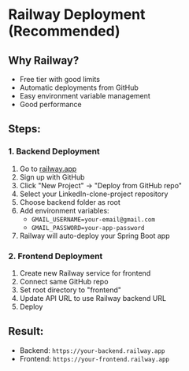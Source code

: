 # Railway Deployment (Recommended)

## Why Railway?
- Free tier with good limits
- Automatic deployments from GitHub
- Easy environment variable management
- Good performance

## Steps:

### 1. Backend Deployment
1. Go to [railway.app](https://railway.app)
2. Sign up with GitHub
3. Click "New Project" → "Deploy from GitHub repo"
4. Select your LinkedIn-clone-project repository
5. Choose backend folder as root
6. Add environment variables:
   - `GMAIL_USERNAME=your-email@gmail.com`
   - `GMAIL_PASSWORD=your-app-password`
7. Railway will auto-deploy your Spring Boot app

### 2. Frontend Deployment
1. Create new Railway service for frontend
2. Connect same GitHub repo
3. Set root directory to "frontend"
4. Update API URL to use Railway backend URL
5. Deploy

## Result:
- Backend: `https://your-backend.railway.app`
- Frontend: `https://your-frontend.railway.app`
